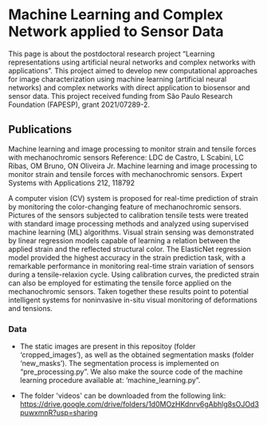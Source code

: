 # Machine Learning and Complex Network applied to Sensor Data

This page is about the postdoctoral research project “Learning representations using artificial neural networks and complex networks with applications”. This project aimed to develop new computational approaches for image characterization using machine learning (artificial neural networks) and complex networks with direct application to biosensor and sensor data. This project received funding from São Paulo Research Foundation (FAPESP), grant 2021/07289-2.

## Publications 
Machine learning and image processing to monitor strain and tensile forces with mechanochromic sensors
Reference: LDC de Castro, L Scabini, LC Ribas, OM Bruno, ON Oliveira Jr. Machine learning and image processing to monitor strain and tensile forces with mechanochromic sensors. Expert Systems with Applications 212, 118792
 
 A computer vision (CV) system is proposed for real-time prediction of strain by monitoring the color-changing feature of mechanochromic sensors. Pictures of the sensors subjected to calibration tensile tests were treated with standard image processing methods and analyzed using supervised machine learning (ML) algorithms. Visual strain sensing was demonstrated by linear regression models capable of learning a relation between the applied strain and the reflected structural color. The ElasticNet regression model provided the highest accuracy in the strain prediction task, with a remarkable performance in monitoring real-time strain variation of sensors during a tensile-relaxion cycle. Using calibration curves, the predicted strain can also be employed for estimating the tensile force applied on the mechanochromic sensors. Taken together these results point to potential intelligent systems for noninvasive in-situ visual monitoring of deformations and tensions.


### Data

* The static images are present in this repositoy (folder ‘cropped_images’), as well as the obtained segmentation masks (folder ‘new_masks’). The segmentation process is implemented on “pre_processing.py”. We also make the source code of the machine learning procedure available at: ‘machine_learning.py”.

* The folder 'videos' can be downloaded from the following link: https://drive.google.com/drive/folders/1d0MOzHKdnrv6gAbhlg8sOJOd3puwxmnR?usp=sharing
